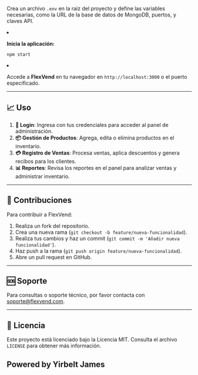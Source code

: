 Crea un archivo <code>.env</code> en la raíz del proyecto y define las variables necesarias, como la URL de la base de datos de MongoDB, puertos, y claves API.</p>
</li>
<li class="has-line-data" data-line-start="47" data-line-end="52">
<p class="has-line-data" data-line-start="47" data-line-end="48"><strong>Inicia la aplicación:</strong></p>
<pre><code class="has-line-data" data-line-start="49" data-line-end="51" class="language-bash">npm start
</code></pre>
</li>
<li class="has-line-data" data-line-start="52" data-line-end="54">
<p class="has-line-data" data-line-start="52" data-line-end="53">Accede a <strong>FlexVend</strong> en tu navegador en <code>http://localhost:3000</code> o el puerto especificado.</p>
</li>
</ol>
<hr>
<h2 class="code-line" data-line-start=56 data-line-end=57 ><a id="_Uso_56"></a>📈 Uso</h2>
<ol>
<li class="has-line-data" data-line-start="58" data-line-end="59"><strong>🔑 Login</strong>: Ingresa con tus credenciales para acceder al panel de administración.</li>
<li class="has-line-data" data-line-start="59" data-line-end="60"><strong>📦 Gestión de Productos</strong>: Agrega, edita o elimina productos en el inventario.</li>
<li class="has-line-data" data-line-start="60" data-line-end="61"><strong>💳 Registro de Ventas</strong>: Procesa ventas, aplica descuentos y genera recibos para los clientes.</li>
<li class="has-line-data" data-line-start="61" data-line-end="63"><strong>📊 Reportes</strong>: Revisa los reportes en el panel para analizar ventas y administrar inventario.</li>
</ol>
<hr>
<h2 class="code-line" data-line-start=65 data-line-end=66 ><a id="_Contribuciones_65"></a>🤝 Contribuciones</h2>
<p class="has-line-data" data-line-start="67" data-line-end="68">Para contribuir a FlexVend:</p>
<ol>
<li class="has-line-data" data-line-start="69" data-line-end="70">Realiza un fork del repositorio.</li>
<li class="has-line-data" data-line-start="70" data-line-end="71">Crea una nueva rama (<code>git checkout -b feature/nueva-funcionalidad</code>).</li>
<li class="has-line-data" data-line-start="71" data-line-end="72">Realiza tus cambios y haz un commit (<code>git commit -m 'Añadir nueva funcionalidad'</code>).</li>
<li class="has-line-data" data-line-start="72" data-line-end="73">Haz push a la rama (<code>git push origin feature/nueva-funcionalidad</code>).</li>
<li class="has-line-data" data-line-start="73" data-line-end="75">Abre un pull request en GitHub.</li>
</ol>
<hr>
<h2 class="code-line" data-line-start=77 data-line-end=78 ><a id="_Soporte_77"></a>🆘 Soporte</h2>
<p class="has-line-data" data-line-start="79" data-line-end="80">Para consultas o soporte técnico, por favor contacta con <a href="mailto:soporte@flexvend.com">soporte@flexvend.com</a>.</p>
<hr>
<h2 class="code-line" data-line-start=83 data-line-end=84 ><a id="_Licencia_83"></a>📜 Licencia</h2>
<p class="has-line-data" data-line-start="85" data-line-end="86">Este proyecto está licenciado bajo la Licencia MIT. Consulta el archivo <code>LICENSE</code> para obtener más información.</p>
<h2 class="code-line" data-line-start=88 data-line-end=89 ><a id="Powered_by_Yirbelt_James_88"></a>Powered by Yirbelt James</h2>
